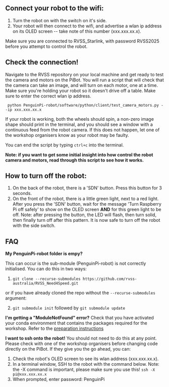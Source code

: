 ## Connect your robot to the wifi:
1. Turn the robot on with the switch on it's side.
2. Your robot will then connect to the wifi, and advertise a wlan ip address on its OLED screen -- take note of this number (xxx.xxx.xx.x).

Make sure you are connected to RVSS_Starlink, with password RVSS2025 before you attempt to control the robot.
## Check the connection!
Navigate to the RVSS repository on your local machine and get ready to test the camera and motors on the PiBot. You will run a script that will check that the camera can take an image, and will turn on each motor, one at a time. Make sure you're holding your robot so it doesn't drive off a table. Make sure to enter the correct wlan ip address.

``` python PenguinPi-robot/software/python/client/test_camera_motors.py --ip xxx.xxx.xx.x```

If your robot is working, both the wheels should spin, a non-zero image shape should print in the terminal, and you should see a window with a continuous feed from the robot camera. If this does not happen, let one of the workshop organisers know as your robot may be faulty.

You can end the script by typing `ctrl+c` into the terminal.

**Note: if you want to get some initial insight into how control the robot camera and motors, read through this script to see how it works.**

## How to turn off the robot:
1. On the back of the robot, there is a 'SDN' button. Press this button for 3 seconds.
2. On the front of the robot, there is a little green light, next to a red light. After you press the 'SDN' button, wait for the message 'Turn Raspberry Pi off safely' to show on the OLED screen **AND** for this green light to be off. Note: after pressing the button, the LED will flash, then turn solid, then finally turn off after this pattern. It is now safe to turn off the robot with the side switch.

## FAQ
**My PenguinPi-robot folder is empy?**

This can occur is the sub-module (PenguinPi-robot) is not correctly initialised. You can do this in two ways:
1. ```git clone --recurse-submodules https://github.com/rvss-australia/RVSS_Need4Speed.git```

or if you have already cloned the repo without the `--recurse-submodules` argument:

2. ```git submodule init``` followed by ```git submodule update```

**I'm getting a "ModuleNotFound" error?**
Check that you have activated your conda environment that contains the packages required for the workshop. Refer to the [preparation instructions](https://github.com/rvss-australia/RVSS_Need4Speed/blob/main/instructions/Preparation.md)

**I want to ssh onto the robot!**
You should not need to do this at any point. Please check with one of the workshop organisers before changing code directly on the PiBot. If they give you the go ahead, you can:
1. Check the robot's OLED screen to see its wlan address (xxx.xxx.xx.x).
2. In a terminal window, SSH to the robot with the command below. Note: the -X command is important, please make sure you use this!
```ssh -X pi@xxx.xxx.xx.x```
3. When prompted, enter password: PenguinPi 
